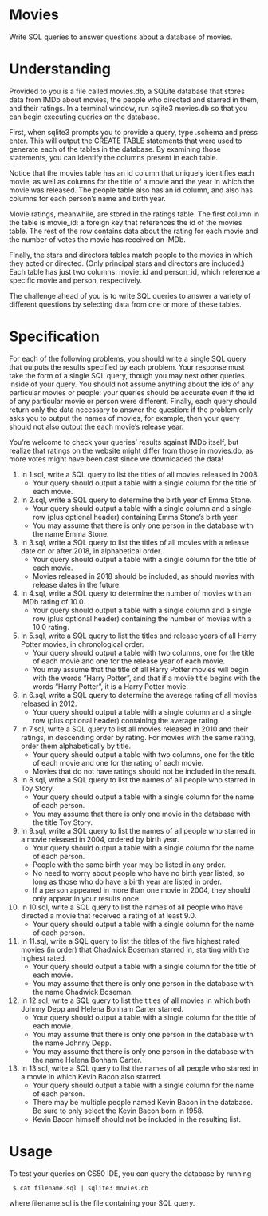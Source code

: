 # Movies

Write SQL queries to answer questions about a database of movies.

# Understanding
Provided to you is a file called movies.db, a SQLite database that stores data from IMDb about movies, the people who directed and starred in them, and their ratings. In a terminal window, run sqlite3 movies.db so that you can begin executing queries on the database.

First, when sqlite3 prompts you to provide a query, type .schema and press enter. This will output the CREATE TABLE statements that were used to generate each of the tables in the database. By examining those statements, you can identify the columns present in each table.

Notice that the movies table has an id column that uniquely identifies each movie, as well as columns for the title of a movie and the year in which the movie was released. The people table also has an id column, and also has columns for each person’s name and birth year.

Movie ratings, meanwhile, are stored in the ratings table. The first column in the table is movie_id: a foreign key that references the id of the movies table. The rest of the row contains data about the rating for each movie and the number of votes the movie has received on IMDb.

Finally, the stars and directors tables match people to the movies in which they acted or directed. (Only principal stars and directors are included.) Each table has just two columns: movie_id and person_id, which reference a specific movie and person, respectively.

The challenge ahead of you is to write SQL queries to answer a variety of different questions by selecting data from one or more of these tables.

# Specification
For each of the following problems, you should write a single SQL query that outputs the results specified by each problem. Your response must take the form of a single SQL query, though you may nest other queries inside of your query. You should not assume anything about the ids of any particular movies or people: your queries should be accurate even if the id of any particular movie or person were different. Finally, each query should return only the data necessary to answer the question: if the problem only asks you to output the names of movies, for example, then your query should not also output the each movie’s release year.

You’re welcome to check your queries’ results against IMDb itself, but realize that ratings on the website might differ from those in movies.db, as more votes might have been cast since we downloaded the data!

1. In 1.sql, write a SQL query to list the titles of all movies released in 2008.
     * Your query should output a table with a single column for the title of each movie.
2. In 2.sql, write a SQL query to determine the birth year of Emma Stone.
     * Your query should output a table with a single column and a single row (plus optional header) containing Emma Stone’s birth year.
     * You may assume that there is only one person in the database with the name Emma Stone.
3. In 3.sql, write a SQL query to list the titles of all movies with a release date on or after 2018, in alphabetical order.
     * Your query should output a table with a single column for the title of each movie.
     * Movies released in 2018 should be included, as should movies with release dates in the future.
4. In 4.sql, write a SQL query to determine the number of movies with an IMDb rating of 10.0.
     * Your query should output a table with a single column and a single row (plus optional header) containing the number of movies with a 10.0 rating.
5. In 5.sql, write a SQL query to list the titles and release years of all Harry Potter movies, in chronological order.
     * Your query should output a table with two columns, one for the title of each movie and one for the release year of each movie.
     * You may assume that the title of all Harry Potter movies will begin with the words “Harry Potter”, and that if a movie title begins with the words “Harry Potter”, it is a Harry Potter movie.
6. In 6.sql, write a SQL query to determine the average rating of all movies released in 2012.
     * Your query should output a table with a single column and a single row (plus optional header) containing the average rating.
7. In 7.sql, write a SQL query to list all movies released in 2010 and their ratings, in descending order by rating. For movies with the same rating, order them alphabetically by title.
     * Your query should output a table with two columns, one for the title of each movie and one for the rating of each movie.
     * Movies that do not have ratings should not be included in the result.
8. In 8.sql, write a SQL query to list the names of all people who starred in Toy Story.
     * Your query should output a table with a single column for the name of each person.
     * You may assume that there is only one movie in the database with the title Toy Story.
9. In 9.sql, write a SQL query to list the names of all people who starred in a movie released in 2004, ordered by birth year.
     * Your query should output a table with a single column for the name of each person.
     * People with the same birth year may be listed in any order.
     * No need to worry about people who have no birth year listed, so long as those who do have a birth year are listed in order.
     * If a person appeared in more than one movie in 2004, they should only appear in your results once.
10. In 10.sql, write a SQL query to list the names of all people who have directed a movie that received a rating of at least 9.0.
     * Your query should output a table with a single column for the name of each person.
11. In 11.sql, write a SQL query to list the titles of the five highest rated movies (in order) that Chadwick Boseman starred in, starting with the highest rated.
     * Your query should output a table with a single column for the title of each movie.
     * You may assume that there is only one person in the database with the name Chadwick Boseman.
12. In 12.sql, write a SQL query to list the titles of all movies in which both Johnny Depp and Helena Bonham Carter starred.
     * Your query should output a table with a single column for the title of each movie.
     * You may assume that there is only one person in the database with the name Johnny Depp.
     * You may assume that there is only one person in the database with the name Helena Bonham Carter.
13. In 13.sql, write a SQL query to list the names of all people who starred in a movie in which Kevin Bacon also starred.
     * Your query should output a table with a single column for the name of each person.
     * There may be multiple people named Kevin Bacon in the database. Be sure to only select the Kevin Bacon born in 1958.
     * Kevin Bacon himself should not be included in the resulting list.

  # Usage
To test your queries on CS50 IDE, you can query the database by running
```
 $ cat filename.sql | sqlite3 movies.db
```
where filename.sql is the file containing your SQL query.

